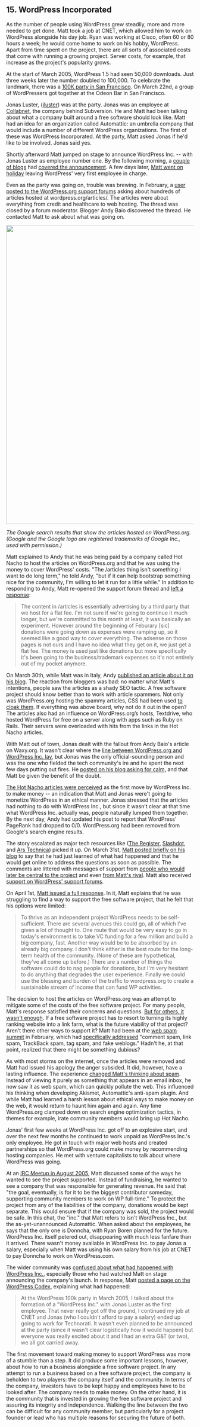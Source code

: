 ## 15. WordPress Incorporated

As the number of people using WordPress grew steadily, more and more needed to get done. Matt took a job at CNET, which allowed him to work on WordPress alongside his day job. Ryan was working at Cisco, often 60 or 80 hours a week; he would come home to work on his hobby, WordPress. Apart from time spent on the project, there are all sorts of associated costs that come with running a growing project. Server costs, for example, that increase as the project's popularity grows. 

At the start of March 2005, WordPress 1.5 had seen 50,000 downloads. Just three weeks later the number doubled to 100,000. To celebrate the landmark, there was a [100K party in San Francisco](http://wordpress.org/news/2005/03/fifty-thousand/). On March 22nd, a group of WordPressers got together at the Odeon Bar in San Francisco.

Jonas Luster, ([jluster](http://profiles.wordpress.org/jluster/)) was at the party. Jonas was an employee at [Collabnet](https://en.wikipedia.org/wiki/CollabNet), the company behind Subversion. He and Matt had been talking about what a company built around a free software should look like. Matt had an idea for an organization called Automattic: an umbrella company that would include a number of different WordPress organizations. The first of these was WordPress Incorporated. At the party, Matt asked Jonas if he'd like to be involved. Jonas said yes.

Shortly afterward Matt jumped on stage to announce WordPress Inc. -- with Jonas Luster as employee number one. By the following morning, a [couple of blogs](http://sfist.com/2005/03/22/wordpress_incorporated.php) had [covered the announcement](http://laughingsquid.com/matt-mullenweg-announces-wordpress-inc/). A few days later, [Matt went on holiday](http://ma.tt/2005/03/wordpress-world-tour/) leaving WordPress' very first employee in charge.

Even as the party was going on, trouble was brewing. In February, a [user posted to the WordPress.org support forums](http://wordpress.org/support/topic/odd-wordpress-articles?replies=6) asking about hundreds of articles hosted at wordpress.org/articles/. The articles were about everything from credit and healthcare to web hosting. The thread was closed by a forum moderator. Blogger Andy Baio discovered the thread. He contacted Matt to ask about what was going on.

<img src="https://raw.githubusercontent.com/WordPress/book/master/Resources/images/15/wp_org_spam.png" width="800px" />

*The Google search results that show the articles hosted on WordPress.org. (Google and the Google logo are registered trademarks of Google Inc., used with permission.)*

Matt explained to Andy that he was being paid by a company called Hot Nacho to host the articles on WordPress.org and that he was using the money to cover WordPress' costs. "The /articles thing isn't something I want to do long term," he told Andy, "but if it can help bootstrap something nice for the community, I'm willing to let it run for a little while." In addition to responding to Andy, Matt re-opened the support forum thread and [left a response](http://wordpress.org/support/topic/odd-wordpress-articles?replies=6#post-160502):	

> The content in /articles is essentially advertising by a third party that we host for a flat fee. I'm not sure if we're going to continue it much longer, but we're committed to this month at least, it was basically an experiment. However around the beginning of Feburary [sic] donations were going down as expenses were ramping up, so it seemed like a good way to cover everything. The adsense on those pages is not ours and I have no idea what they get on it, we just get a flat fee. The money is used just like donations but more specifically it's been going to the business/trademark expenses so it's not entirely out of my pocket anymore.		

On March 30th, while Matt was in Italy, Andy [published an article about it on his blog](http://waxy.org/2005/03/wordpress_websi/). The reaction from bloggers was bad: no matter what Matt's intentions, people saw the articles as a shady SEO tactic. A free software project should know better than to work with article spammers. Not only was WordPress.org hosting the spammy articles, CSS had been used [to cloak them](http://waxy.org/2005/03/wordpress_websi/#comment-18433). If everything was above board, why not do it out in the open? The articles also had an influence on WordPress.org’s hosts, Textdrive, who hosted WordPress for free on a server along with apps such as Ruby on Rails. Their servers were overloaded with hits from the links in the Hot Nacho articles.		

With Matt out of town, Jonas dealt with the fallout from Andy Baio's article on Waxy.org. It wasn't clear where the [line between WordPress.org and WordPress Inc. lay](http://waxy.org/2005/03/wordpress_websi/#comment-18519), but Jonas was the only official-sounding person and was the one who fielded the tech community's ire and he spent the next few days putting out fires. He [posted on his blog asking for calm](http://jml.is/2005/03/spam-matt-wordpress-org-and-i-am-exhausted-bad-mix/), and that Matt be given the benefit of the doubt. 

[The Hot Nacho articles were perceived](http://www.forevergeek.com/2005/03/wordpress_making_money_the_wrong_way/) as the first move by WordPress Inc. to make money -- an indication that Matt and Jonas were't going to monetize WordPress in an ethical manner. Jonas stressed that the articles had nothing to do with WordPress Inc., but since it wasn’t clear at that time what WordPress Inc. actually was, people naturally lumped them together. By the next day, Andy had updated his post to report that WordPress' PageRank had dropped to 0/0. WordPress.org had been removed from Google's search engine results. 

The story escalated as major tech resources like ([The Register](http://www.theregister.co.uk/2005/03/31/cnet_weblog_keyword_scam/), [Slashdot](http://slashdot.org/story/05/03/31/196220/wordpress-banned-by-google-for-spamming), and [Ars Technica](http://arstechnica.com/uncategorized/2005/03/4759-2/)) picked it up. On March 31st, [Matt posted briefly on his blog](http://ma.tt/2005/03/back-online/) to say that he had just learned of what had happened and that he would get online to address the questions as soon as possible. The comments are littered with messages of support from [people who would later be central to the project](http://ma.tt/2005/03/back-online/#comment-18670) and even [from Matt's rival](http://ma.tt/2005/03/back-online/#comment-18673). Matt also received [support on WordPress' support forums](http://wordpress.org/support/topic/support-matt-mullweg?replies=23).		
	
On April 1st, [Matt issued a full response](http://ma.tt/2005/04/a-response/). In it, Matt explains that he was struggling to find a way to support the free software project, that he felt that his options were limited:	
	
> To thrive as an independent project WordPress needs to be self-sufficient. There are several avenues this could go, all of which I've given a lot of thought to. One route that would be very easy to go in today's environment is to take VC funding for a few million and build a big company, fast. Another way would be to be absorbed by an already big company. I don't think either is the best route for the long-term health of the community. (None of these are hypothetical, they've all come up before.) There are a number of things the software could do to nag people for donations, but I'm very hesitant to do anything that degrades the user experience. Finally we could use the blessing and burden of the traffic to wordpress.org to create a sustainable stream of income that can fund WP activities.		

The decision to host the articles on WordPress.org was an attempt to mitigate some of the costs of the free software project. For many people, Matt's response satisfied their concerns and questions. [But for others, it wasn't enough](https://web.archive.org/web/20050922005353/http://weblog.burningbird.net/archives/2005/04/01/there-is-communicationand-then-theres-not/). If a free software project has to resort to turning its highly ranking website into a link farm, what is the future viability of that project? Aren’t there other ways to support it? Matt had been at the [web spam summit](https://ma.tt/2005/02/at-spam-summit/) in February, which had [specifically addressed](http://www.sifry.com/alerts/archives/000288.html) "comment spam, link spam, TrackBack spam, tag spam, and fake weblogs." Hadn't he, at that point, realized that there might be something dubious?		

As with most storms on the internet, once the articles were removed and Matt had issued his apology the anger subsided. It did, however, have a lasting influence. The experience [changed Matt's thinking about spam](http://archive.wordpress.org/interviews/2014_04_17_Mullenweg.html#L65). Instead of viewing it purely as something that appears in an email inbox, he now saw it as web spam, which can quickly pollute the web. This influenced his thinking when developing Akismet, Automattic's anti-spam plugin. And while Matt had learned a harsh lesson about ethical ways to make money on the web, it would return to haunt him again and again. Any time WordPress.org clamped down on search engine optimization tactics, in themes for example, irate community members would bring up Hot Nacho.

Jonas' first few weeks at WordPress Inc. got off to an explosive start, and over the next few months he continued to work unpaid as WordPress Inc.'s only employee. He got in touch with major web hosts and created partnerships so that WordPress.org could make money by recommending hosting companies. He met with venture capitalists to talk about where WordPress was going.		

At an [IRC Meetup in August 2005](https://codex.wordpress.org/IRC_Meetups/2005/August/August03RawLog), Matt discussed some of the ways he wanted to see the project supported. Instead of fundraising, he wanted to see a company that was responsible for generating revenue. He said that "the goal, eventually, is for it to be the biggest contributor someday, supporting community members to work on WP full-time." To protect the project from any of the liabilities of the company, donations would be kept separate. This would ensure that if the company was sold, the project would be safe. In this chat, the "inc." that Matt refers to isn't WordPress Inc., but the as-yet-unannounced Automattic. When asked about the employees, he says that the only one is Donncha, with Ryan Boren planned for the future. WordPress Inc. itself petered out, disappearing with much less fanfare than it arrived. There wasn't money available in WordPress Inc. to pay Jonas a salary, especially when Matt was using his own salary from his job at CNET to pay Donncha to work on WordPress.com.		

The wider community was [confused about what had happened with WordPress Inc.](https://web.archive.org/web/20110816084138/http://www.airbagindustries.com/archives/008169.php), especially those who had watched Matt on stage announcing the company's launch. In response, Matt [posted a page on the WordPress Codex](https://codex.wordpress.org/User:Matt/WordPress_Inc_Story), explaining what had happened:	

> At the WordPress 100k party in March 2005, I talked about the formation of a "WordPress Inc." with Jonas Luster as the first employee. That never really got off the ground, I continued my job at CNET and Jonas (who I couldn't afford to pay a salary) ended up going to work for Technorati. It wasn't even planned to be announced at the party (since it wasn't clear logistically how it would happen) but everyone was really excited about it and I had an extra G&T (or two), we all got carried away.

The first movement toward making money to support WordPress was more of a stumble than a step. It did produce some important lessons, however, about how to run a business alongside a free software project. In any attempt to run a business based on a free software project, the company is beholden to two players: the company itself and the community. In terms of the company, investors have to be kept happy and employees have to be looked after. The company needs to make money. On the other hand, it is the community that is invested in growing the free software project and assuring its integrity and independence. Walking the line between the two can be difficult for any community member, but particularly for a project founder or lead who has multiple reasons for securing the future of both.		
